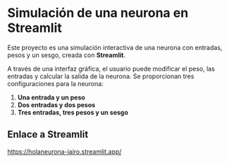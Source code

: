 # Simulación de una neurona en Streamlit

Este proyecto es una simulación interactiva de una neurona con entradas, pesos y un sesgo, creada con **Streamlit**. 

A través de una interfaz gráfica, el usuario puede modificar el peso, las entradas y calcular la salida de la neurona. Se proporcionan tres configuraciones para la neurona:

1. **Una entrada y un peso**
2. **Dos entradas y dos pesos**
3. **Tres entradas, tres pesos y un sesgo**

## Enlace a Streamlit
https://holaneurona-jairo.streamlit.app/
